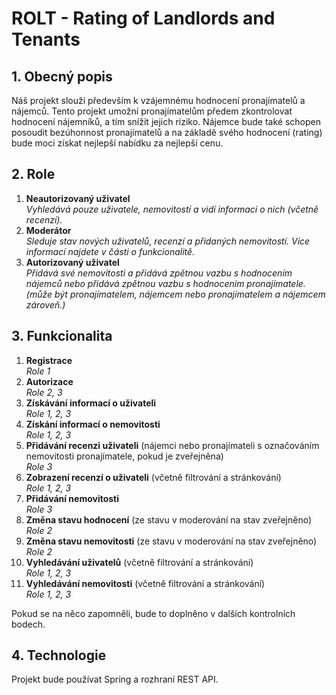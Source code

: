# ROLT - Rating of Landlords and Tenants

## 1. Obecný popis
Náš projekt slouží především k vzájemnému hodnocení pronajímatelů a nájemců. Tento projekt umožní pronajímatelům předem zkontrolovat hodnocení nájemníků, a tím snížit jejich riziko. Nájemce bude také schopen posoudit bezúhonnost pronajímatelů a na základě svého hodnocení (rating) bude moci získat nejlepší nabídku za nejlepší cenu.

## 2. Role
1. **Neautorizovaný uživatel** \
_Vyhledává pouze uživatele, nemovitostí a vidí informaci o nich (včetně recenzí)._
2. **Moderátor** \
_Sleduje stav nových uživatelů, recenzí a přidaných nemovitostí. Více informací najdete v části o funkcionalitě._
3. **Autorizovaný uživatel** \
_Přidává své nemovitosti a přidává zpětnou vazbu s hodnocením nájemců nebo přidává zpětnou vazbu s hodnocením pronajímatele. (může být pronajímatelem, nájemcem nebo pronajímatelem a nájemcem zároveň.)_
## 3. Funkcionalita
1. **Registrace** \
_Role 1_
2. **Autorizace** \
_Role 2, 3_
3. **Získávání informací o uživateli** \
_Role 1, 2, 3_
4. **Získání informací o nemovitosti** \
_Role 1, 2, 3_
5. **Přidávání recenzi uživateli** (nájemci nebo pronajímateli s označováním nemovitosti pronajímatele, pokud je zveřejněna) \
_Role 3_
6. **Zobrazení recenzí o uživateli** (včetně filtrování a stránkování) \
_Role 1, 2, 3_
7. **Přidávání nemovitosti** \
_Role 3_
8. **Změna stavu hodnocení** (ze stavu v moderování na stav zveřejněno) \
_Role 2_
9. **Změna stavu nemovitosti** (ze stavu v moderování na stav zveřejněno) \
_Role 2_
10. **Vyhledávání uživatelů** (včetně filtrování a stránkování) \
_Role 1, 2, 3_
11. **Vyhledávání nemovitosti** (včetně filtrování a stránkování) \
_Role 1, 2, 3_
 
Pokud se na něco zapomněli, bude to doplněno v dalších kontrolních bodech.

## 4. Technologie
Projekt bude používat Spring a rozhraní REST API.
